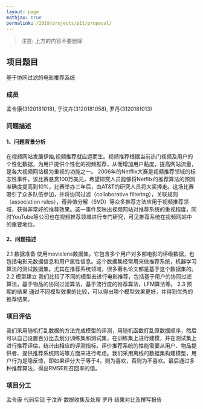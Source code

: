 ```yaml
---
layout: page
mathjax: true
permalink: /2019/projects/p11/proposal/
---
```


> 注意: 上方的内容不要删除

## 项目题目 
基于协同过滤的电影推荐系统

### 成员
孟令康(3120181018), 于汶卉(3120181058), 罗丹(3120181013)

### 问题描述

#### 1、问题背景分析
在视频网站发展伊始,视频推荐就应运而生。视频推荐根据当前热门视频及用户的个性化数据，为用户提供个性化的视频推荐，从而增加用户黏度，提高网站流量，是各大视频网站极为重视的功能之一。 2006年的Netflix大赛是视频推荐领域的标志性事件，该比赛悬赏100万美元，希望研究人员能够将Netflix的推荐算法的预测准确度提高到10%，比赛举办三年后，由AT&T的研究人员将大奖捧走。这场比赛吸引了众多队伍参加，并将协同过滤（collaborative filtering），关联规则（association rules），奇异值分解（SVD）等众多推荐方法应用于视频推荐领域，获得非常好的推荐效果。这一事件反映出视频网站对推荐系统的重视程度，同时YouTube等公司也在视频推荐领域进行专门研究，可见推荐系统在视频网站中的重要地位。

#### 2、问题描述
2.1 数据准备
使用movielens数据集，它包含多个用户对多部电影的评级数据，也包括电影元数据信息和用户属性信息。这个数据集经常用来做推荐系统，机器学习算法的测试数据集。尤其在推荐系统领域，很多著名论文都是基于这个数据集的。
2.2 模型建立
我们比较了不同的模型去进行电影推荐，包括基于用户的协同过滤算法，基于物品的协同过滤算法，基于流行度的推荐算法，LFM算法等。
2.3 预期的结果
通过不同模型效果的比较，可以得出哪个模型效果更好，并得到优秀的推荐结果。
### 项目评估
我们采用随机打乱数据的方法完成模型的评测，用随机函数打乱原数据顺序，然后可以自己设置百分比去划分训练集和测试集，在训练集上进行建模，并在测试集上进行推荐评估，统计出相应的评测指标。评价推荐系统的性能需要从用户、物品提供者、提供推荐系统网站等方面来进行考虑。我们采用离线的数据集构建模型，用户行为是隐反馈，即如果评分大于等于4，则为喜欢，否则为不喜欢。最后通过多种推荐算法，得出RMSE和召回率的值。
### 项目分工
孟令康 代码实现
于汶卉 数据收集及处理
罗丹   结果对比及撰写报告
